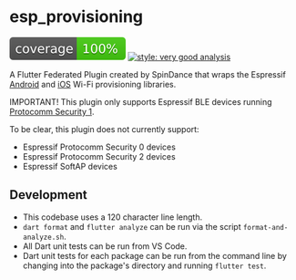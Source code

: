 # esp_provisioning

![coverage][coverage_badge]
[![style: very good analysis][very_good_analysis_badge]][very_good_analysis_link]

A Flutter Federated Plugin created by SpinDance that wraps the Espressif [Android](https://github.com/espressif/esp-idf-provisioning-android) and [iOS](https://github.com/espressif/esp-idf-provisioning-ios) Wi-Fi provisioning libraries.

IMPORTANT!
This plugin only supports Espressif BLE devices running [Protocomm Security 1](https://docs.espressif.com/projects/esp-idf/en/stable/esp32/api-reference/provisioning/protocomm.html).

To be clear, this plugin does not currently support:

- Espressif Protocomm Security 0 devices
- Espressif Protocomm Security 2 devices
- Espressif SoftAP devices

## Development

- This codebase uses a 120 character line length.
- `dart format` and `flutter analyze` can be run via the script `format-and-analyze.sh`.
- All Dart unit tests can be run from VS Code.
- Dart unit tests for each package can be run from the command line by changing into the package's directory and running `flutter test`.

[coverage_badge]: esp_provisioning/coverage_badge.svg
[very_good_analysis_badge]: https://img.shields.io/badge/style-very_good_analysis-B22C89.svg
[very_good_analysis_link]: https://pub.dev/packages/very_good_analysis
